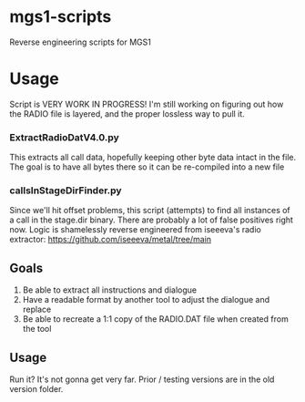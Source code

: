 # mgs1-scripts
Reverse engineering scripts for MGS1


# Usage

Script is VERY WORK IN PROGRESS! I'm still working on figuring out how the RADIO file is layered, and the proper lossless way to pull it.

### ExtractRadioDatV4.0.py

This extracts all call data, hopefully keeping other byte data intact in the file. The goal is to have all bytes there so it can be re-compiled into a new file

### callsInStageDirFinder.py

Since we'll hit offset problems, this script (attempts) to find all instances of a call in the stage.dir binary. There are probably a lot of false positives right now.  Logic is shamelessly reverse engineered from iseeeva's radio extractor:
https://github.com/iseeeva/metal/tree/main

## Goals

1. Be able to extract all instructions and dialogue
2. Have a readable format by another tool to adjust the dialogue and replace
3. Be able to recreate a 1:1 copy of the RADIO.DAT file when created from the tool 

## Usage

Run it? It's not gonna get very far. Prior / testing versions are in the old version folder. 
